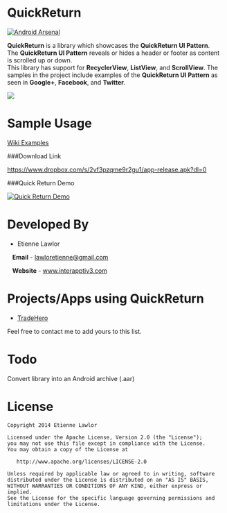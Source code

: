 QuickReturn
===========

[![Android Arsenal](https://img.shields.io/badge/Android%20Arsenal-lawloretienne%2FQuickReturn-blue.svg?style=flat)](https://android-arsenal.com/details/3/698)

**QuickReturn** is a library which showcases the **QuickReturn UI Pattern**.  
The **QuickReturn UI Pattern** reveals or hides a header or footer as content is scrolled up or down.  
This library has support for **RecyclerView**, **ListView**, and **ScrollView**.
The samples in the project include examples of the **QuickReturn UI Pattern** as seen in **Google+**, **Facebook**, and **Twitter**.

<img src="https://raw.githubusercontent.com/lawloretienne/QuickReturn/master/images/web_hi_res_512.png">

Sample Usage
============

[Wiki Examples](https://github.com/lawloretienne/QuickReturn/wiki)

###Download Link

https://www.dropbox.com/s/2vf3pzqme9r2gu1/app-release.apk?dl=0

###Quick Return Demo

[![Quick Return Demo](http://img.youtube.com/vi/SxcvZ1qIyZ4/0.jpg)](https://www.youtube.com/watch?v=SxcvZ1qIyZ4)


Developed By
============

* Etienne Lawlor 
 
&nbsp;&nbsp;&nbsp;**Email** - lawloretienne@gmail.com

&nbsp;&nbsp;&nbsp;**Website** - www.interapptiv3.com 

Projects/Apps using QuickReturn
===============================

- <a href="https://play.google.com/store/apps/details?id=com.tradehero.th">TradeHero</a>

Feel free to contact me to add yours to this list.

Todo
====
Convert library into an Android archive (.aar)

License
========

```
Copyright 2014 Etienne Lawlor

Licensed under the Apache License, Version 2.0 (the "License");
you may not use this file except in compliance with the License.
You may obtain a copy of the License at

   http://www.apache.org/licenses/LICENSE-2.0

Unless required by applicable law or agreed to in writing, software
distributed under the License is distributed on an "AS IS" BASIS,
WITHOUT WARRANTIES OR CONDITIONS OF ANY KIND, either express or implied.
See the License for the specific language governing permissions and
limitations under the License.
```
